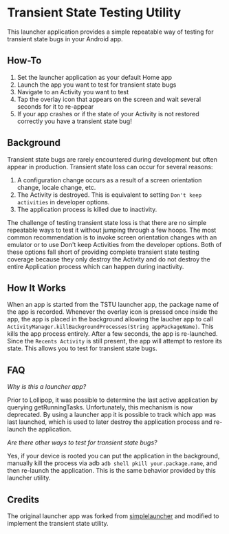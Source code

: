 # Transient State Testing Utility

This launcher application provides a simple repeatable way of testing for transient state bugs in your Android app.

## How-To

1. Set the launcher application as your default Home app
2. Launch the app you want to test for transient state bugs
3. Navigate to an Activity you want to test
4. Tap the overlay icon that appears on the screen and wait several seconds for it to re-appear
5. If your app crashes or if the state of your Activity is not restored correctly you have a transient state bug!

## Background

Transient state bugs are rarely encountered during development but often appear in production. Transient state loss can occur for several reasons:

1. A configuration change occurs as a result of a screen orientation change, locale change, etc.
2. The Activity is destroyed. This is equivalent to setting `Don't keep activities` in developer options.
3. The application process is killed due to inactivity.

The challenge of testing transient state loss is that there are no simple repeatable ways to test it without jumping through a few hoops. The most common recommendation is to invoke screen orientation changes with an emulator or to use Don't keep Activities from the developer options. Both of these options fall short of providing complete transient state testing coverage because they only destroy the Activity and do not destroy the entire Application process which can happen during inactivity.

## How It Works

When an app is started from the TSTU launcher app, the package name of the app is recorded. Whenever the overlay icon is pressed once inside the app, the app is placed in the background allowing the laucher app to call ```ActivityManager.killBackgroundProcesses(String appPackageName)```. This kills the app process entirely. After a few seconds, the app is re-launched. Since the ```Recents Activity``` is still present, the app will attempt to restore its state. This allows you to test for transient state bugs.

## FAQ

*Why is this a launcher app?*

Prior to Lollipop, it was possible to determine the last active application by querying getRunningTasks. Unfortunately, this mechanism is now deprecated. By using a launcher app it is possible to track which app was last launched, which is used to later destroy the application process and re-launch the application.

*Are there other ways to test for transient state bugs?*

Yes, if your device is rooted you can put the application in the background, manually kill the process via adb ``` adb shell pkill your.package.name ```, and then re-launch the application. This is the same behavior provided by this launcher utility.


## Credits

The original launcher app was forked from [simplelauncher](https://github.com/arnabc/simplelauncher) and modified to implement the transient state utility.

